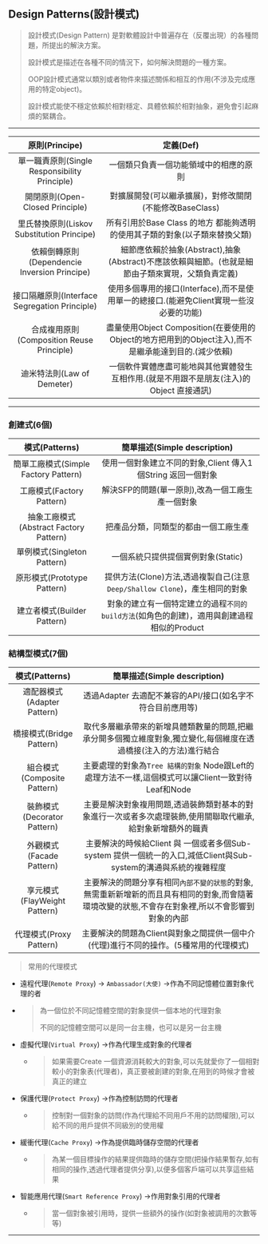 ## Design Patterns(設計模式)

> 設計模式(Design Pattern) 是對軟體設計中普遍存在（反覆出現）的各種問題，所提出的解決方案。
>
> 設計模式是描述在各種不同的情況下，如何解決問題的一種方案。
>
> OOP設計模式通常以類別或者物件來描述關係和相互的作用(不涉及完成應用的特定object)。
>
> 設計模式能使不穩定依賴於相對穩定、具體依賴於相對抽象，避免會引起麻煩的緊耦合。

---

| 原則(Principe) | 定義(Def) |
| :------------: | :------: |
|單一職責原則(Single Responsibility Principle) | 一個類只負責一個功能領域中的相應的原則|
|開閉原則(Open-Closed Principle) | 對擴展開發(可以繼承擴展)，對修改關閉(不能修改BaseClass)|
|里氏替換原則(Liskov Substitution Principe) | 所有引用於Base Class 的地方 都能夠透明的使用其子類的對象(以子類來替換父類)|
|依賴倒轉原則(Dependencie Inversion Principe) |細節應依賴於抽象(Abstract),抽象(Abstract)不應該依賴與細節。(也就是細節由子類來實現，父類負責定義)|
|接口隔離原則(Interface Segregation Principle) | 使用多個專用的接口(Interface),而不是使用單一的總接口.(能避免Client實現一些沒必要的功能) |
|合成複用原則(Composition Reuse Principle) | 盡量使用Object Composition(在要使用的Object的地方把用到的Object注入),而不是繼承能達到目的.(減少依賴)|
|迪米特法則(Law of Demeter) | 一個軟件實體應盡可能地與其他實體發生互相作用.(就是不用跟不是朋友(注入)的Object 直接通訊)|
---
### 創建式(6個)
| 模式(Patterns) | 簡單描述(Simple description) |
| :------------: | :-------------------------:
|簡單工廠模式(Simple Factory Pattern) |使用一個對象建立不同的對象,Client 傳入1個String 返回一個對象|
|工廠模式(Factory Pattern) | 解決SFP的問題(單一原則),改為一個工廠生產一個對象 |
|抽象工廠模式(Abstract Factory Pattern) | 把產品分類，同類型的都由一個工廠生產 |
|單例模式(Singleton Pattern) |一個系統只提供提個實例對象(Static) |
|原形模式(Prototype Pattern) | 提供方法(Clone)方法,透過複製自己(注意`Deep/Shallow Clone`)，產生相同的對象 |
|建立者模式(Builder Pattern) | 對象的建立有一個特定建立的過程`不同的build方法`(如角色的創建)，適用與創建過程相似的Product|

### 結構型模式(7個)
| 模式(Patterns) |簡單描述(Simple description)|
| :------------: | :------------------------:|
|適配器模式(Adapter Pattern) | 透過Adapter 去適配不兼容的API/接口(如名字不符合目前應用等)|
|橋接模式(Bridge Pattern) | 取代多層繼承帶來的新增具體類數量的問題,把繼承分開多個獨立維度對象,獨立變化,每個維度在透過橋接(注入的方法)進行結合 |
|組合模式(Composite Pattern) | 主要處理的對象為`Tree 結構的對象` Node跟Left的處理方法不一樣,這個模式可以讓Client一致對待Leaf和Node | 
|裝飾模式(Decorator Pattern) | 主要是解決對象複用問題,透過裝飾類對基本的對象進行一次或者多次處理裝飾,使用關聯取代繼承,給對象新增額外的職責 |
|外觀模式(Facade Pattern) | 主要解決的時候給Client 與 一個或者多個Sub-system 提供一個統一的入口,減低Client與Sub-system的溝通與系統的複雜程度 |
|享元模式(FlayWeight Pattern) | 主要解決的問題分享有相同`內部不變的狀態`的對象,無需重新新增新的而且具有相同的對象,而會隨著環境改變的狀態,不會存在對象裡,所以不會影響到對象的內部 |
|代理模式(Proxy Pattern) | 主要解決的問題為Client與對象之間提供一個中介(代理)進行不同的操作。(5種常用的代理模式) |
> 常用的代理模式
 * 遠程代理(`Remote Proxy`) -> `Ambassador(大使)` ->作為不同記憶體位置對象代理的者

  * > 為一個位於不同記憶體空間的對象提供一個本地的代理對象
    >
    > 不同的記憶體空間可以是同一台主機，也可以是另一台主機

* 虛擬代理(`Virtual Proxy`) ->作為代理生成對象的代理者

  * > 如果需要Create 一個資源消耗較大的對象,可以先就愛你了一個相對較小的對象表(代理者)，真正要被創建的對象,在用到的時候才會被真正的建立

* 保護代理(`Protect Proxy`) ->作為控制訪問的代理者

  * > 控制對一個對象的訪問(作為代理給不同用戶不用的訪問權限),可以給不同的用戶提供不同級別的使用權

* 緩衝代理(`Cache Proxy`) ->作為提供臨時儲存空間的代理者

  * > 為某一個目標操作的結果提供臨時的儲存空間(把操作結果暫存,如有相同的操作,透過代理者提供分享),以便多個客戶端可以共享這些結果

* 智能應用代理(`Smart Reference Proxy`) ->作用對象引用的代理者

  * > 當一個對象被引用時，提供一些額外的操作(如對象被調用的次數等等)

---


